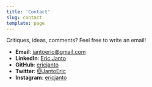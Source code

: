 ```yaml
---
title: 'Contact'
slug: contact
template: page
---
```


Critiques, ideas, comments? Feel free to write an email!

- **Email**: [jantoeric@gmail.com](mailto:jantoeric@gmail.com)
- **LinkedIn**: [Eric Janto](https://linkedin.com/in/eric-janto/)
- **GitHub**: [ericjanto](https://github.com/ericjanto/)
- **Twitter**: [@JantoEric](https://twitter.com/JantoEric/)
- **Instagram**: [ericjanto](https://instagram.com/ericjanto/)